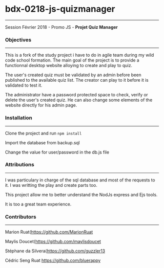 # bdx-0218-js-quizmanager
-------------------------
Session Février 2018 - Promo JS - **Projet Quiz Manager**

### Objectives
-------------

This is a fork of the study project i have to do in agile team during my wild code school formation.
The main goal of the project is to provide a functionnal desktop website alloying to create and play to quiz.

The user's created quiz must be validated by an admin before been published to the available quiz list.
The creator can play to it before it is validated to test it.

The administrator have a password protected space to check, verify or delete the user's created quiz.
He can also change some elements of the website directly for his admin page.

### Installation
---------------

Clone the project and run `npm install`

Import the database from backup.sql

Change the value for user/password in the db.js file

### Attributions
---------------

I was particulary in charge of the sql database and most of the requests to it.
I was writting the play and create parts too.

This project allow me to better understand the NodJs express and Ejs tools.

It is too a great team experience.

### Contributors
----------------

Marion Ruat(https://github.com/MarionRuat

Maylis Doucet(https://github.com/maylisdoucet

Stéphane da Silvera(https://github.com/guzzler13

Cédric Seng Ruat https://github.com/bluerappy
